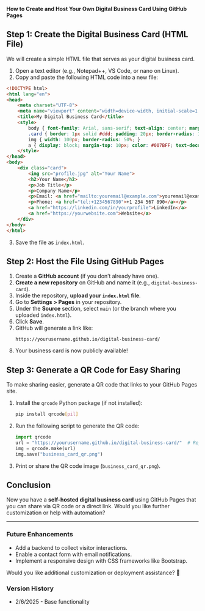 **How to Create and Host Your Own Digital Business Card Using GitHub Pages**

## **Step 1: Create the Digital Business Card (HTML File)**

We will create a simple HTML file that serves as your digital business card.

1. Open a text editor (e.g., Notepad++, VS Code, or nano on Linux).
2. Copy and paste the following HTML code into a new file:

```html
<!DOCTYPE html>
<html lang="en">
<head>
    <meta charset="UTF-8">
    <meta name="viewport" content="width=device-width, initial-scale=1.0">
    <title>My Digital Business Card</title>
    <style>
        body { font-family: Arial, sans-serif; text-align: center; margin: 20px; }
        .card { border: 1px solid #ddd; padding: 20px; border-radius: 10px; display: inline-block; box-shadow: 2px 2px 10px rgba(0,0,0,0.1); }
        img { width: 100px; border-radius: 50%; }
        a { display: block; margin-top: 10px; color: #007BFF; text-decoration: none; }
    </style>
</head>
<body>
    <div class="card">
        <img src="profile.jpg" alt="Your Name">
        <h2>Your Name</h2>
        <p>Job Title</p>
        <p>Company Name</p>
        <p>Email: <a href="mailto:youremail@example.com">youremail@example.com</a></p>
        <p>Phone: <a href="tel:+1234567890">+1 234 567 890</a></p>
        <a href="https://linkedin.com/in/yourprofile">LinkedIn</a>
        <a href="https://yourwebsite.com">Website</a>
    </div>
</body>
</html>
```

3. Save the file as `index.html`.

## **Step 2: Host the File Using GitHub Pages**

1. Create a **GitHub account** (if you don’t already have one).
2. **Create a new repository** on GitHub and name it (e.g., `digital-business-card`).
3. Inside the repository, **upload your `index.html` file**.
4. Go to **Settings > Pages** in your repository.
5. Under the **Source** section, select `main` (or the branch where you uploaded `index.html`).
6. Click **Save**.
7. GitHub will generate a link like:
   ```
   https://yourusername.github.io/digital-business-card/
   ```
8. Your business card is now publicly available!

## **Step 3: Generate a QR Code for Easy Sharing**

To make sharing easier, generate a QR code that links to your GitHub Pages site.

1. Install the `qrcode` Python package (if not installed):
   ```sh
   pip install qrcode[pil]
   ```
2. Run the following script to generate the QR code:
   ```python
   import qrcode
   url = "https://yourusername.github.io/digital-business-card/"  # Replace with your actual GitHub Pages URL
   img = qrcode.make(url)
   img.save("business_card_qr.png")
   ```
3. Print or share the QR code image (`business_card_qr.png`).

## **Conclusion**

Now you have a **self-hosted digital business card** using GitHub Pages that you can share via QR code or a direct link. Would you like further customization or help with automation?

---

### **Future Enhancements**
- Add a backend to collect visitor interactions.
- Enable a contact form with email notifications.
- Implement a responsive design with CSS frameworks like Bootstrap.

Would you like additional customization or deployment assistance? 🚀

### **Version History**
- 2/6/2025 - Base functionality